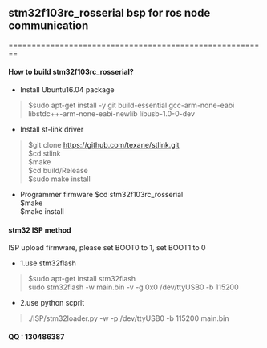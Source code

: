 ## stm32f103rc_rosserial bsp for ros node communication
========================================================

#### How to build stm32f103rc_rosserial?
* Install Ubuntu16.04 package
> $sudo apt-get install -y git build-essential gcc-arm-none-eabi libstdc++-arm-none-eabi-newlib  libusb-1.0-0-dev  
* Install st-link driver
> $git clone https://github.com/texane/stlink.git  
$cd stlink  
$make  
$cd build/Release  
$sudo make install
* Programmer firmware
$cd stm32f103rc_rosserial  
$make  
$make install

#### stm32 ISP method

ISP upload firmware, please set BOOT0 to 1, set BOOT1 to 0
* 1.use stm32flash
> $sudo apt-get install stm32flash  
sudo stm32flash -w main.bin -v -g 0x0 /dev/ttyUSB0 -b 115200

* 2.use python scprit
> ./ISP/stm32loader.py -w -p /dev/ttyUSB0 -b 115200 main.bin

#### QQ : 130486387
